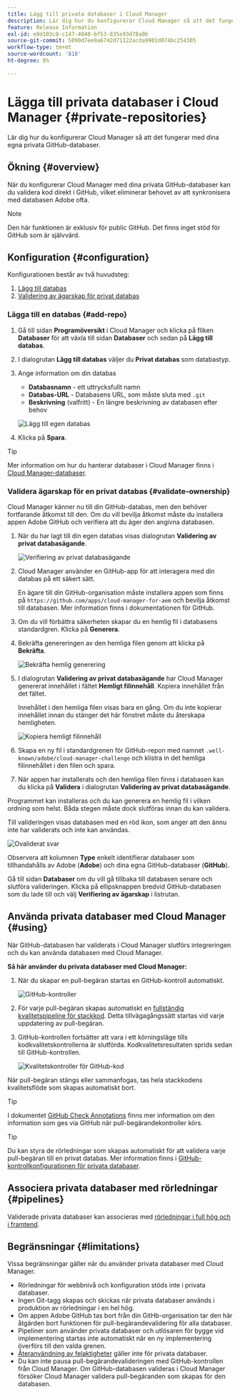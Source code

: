 ```yaml
---
title: Lägg till privata databaser i Cloud Manager
description: Lär dig hur du konfigurerar Cloud Manager så att det fungerar med dina egna privata GitHub-databaser.
feature: Release Information
exl-id: e0d103c9-c147-4040-bf53-835e93d78a0b
source-git-commit: 5090d7ee9a6742d71122acda9901d074bc254305
workflow-type: tm+mt
source-wordcount: '818'
ht-degree: 0%

---
```



# Lägga till privata databaser i Cloud Manager {#private-repositories}

Lär dig hur du konfigurerar Cloud Manager så att det fungerar med dina egna privata GitHub-databaser.

## Ökning {#overview}

När du konfigurerar Cloud Manager med dina privata GitHub-databaser kan du validera kod direkt i GitHub, vilket eliminerar behovet av att synkronisera med databasen Adobe ofta.

>[!NOTE]
>
>Den här funktionen är exklusiv för public GitHub. Det finns inget stöd för GitHub som är självvärd.

## Konfiguration {#configuration}

Konfigurationen består av två huvudsteg:

1. [Lägg till databas](#add-repo)
1. [Validering av ägarskap för privat databas](#validate-ownership)



### Lägga till en databas {#add-repo}

1. Gå till sidan **Programöversikt** i Cloud Manager och klicka på fliken **Databaser** för att växla till sidan **Databaser** och sedan på **Lägg till databas**.

1. I dialogrutan **Lägg till databas** väljer du **Privat databas** som databastyp.

1. Ange information om din databas

   * **Databasnamn** - ett uttrycksfullt namn
   * **Databas-URL** - Databasens URL, som måste sluta med `.git`
   * **Beskrivning** (valfritt) - En längre beskrivning av databasen efter behov

   ![Lägg till egen databas](/help/assets/repositories/add-own-github.png)

1. Klicka på **Spara**.

>[!TIP]
>
>Mer information om hur du hanterar databaser i Cloud Manager finns i [Cloud Manager-databaser](/help/managing-code/managing-repositories.md).



### Validera ägarskap för en privat databas {#validate-ownership}

Cloud Manager känner nu till din GitHub-databas, men den behöver fortfarande åtkomst till den. Om du vill bevilja åtkomst måste du installera appen Adobe GitHub och verifiera att du äger den angivna databasen.

1. När du har lagt till din egen databas visas dialogrutan **Validering av privat databasägande**.

   ![Verifiering av privat databasägande](/help/assets/repositories/private-repo-validate.png)

1. Cloud Manager använder en GitHub-app för att interagera med din databas på ett säkert sätt.

   En ägare till din GitHub-organisation måste installera appen som finns på `https://github.com/apps/cloud-manager-for-aem` och bevilja åtkomst till databasen. Mer information finns i dokumentationen för GitHub.

1. Om du vill förbättra säkerheten skapar du en hemlig fil i databasens standardgren. Klicka på **Generera**.

1. Bekräfta genereringen av den hemliga filen genom att klicka på **Bekräfta**.

   ![Bekräfta hemlig generering](/help/assets/repositories/confirm-generation.png)

1. I dialogrutan **Validering av privat databasägande** har Cloud Manager genererat innehållet i fältet **Hemligt filinnehåll**. Kopiera innehållet från det fältet.

   Innehållet i den hemliga filen visas bara en gång. Om du inte kopierar innehållet innan du stänger det här fönstret måste du återskapa hemligheten.

   ![Kopiera hemligt filinnehåll](/help/assets/repositories/new-secret.png)

1. Skapa en ny fil i standardgrenen för GitHub-repon med namnet `.well-known/adobe/cloud-manager-challenge` och klistra in det hemliga filinnehållet i den filen och spara.

1. När appen har installerats och den hemliga filen finns i databasen kan du klicka på **Validera** i dialogrutan **Validering av privat databasägande**.

Programmet kan installeras och du kan generera en hemlig fil i vilken ordning som helst. Båda stegen måste dock slutföras innan du kan validera.

Till valideringen visas databasen med en röd ikon, som anger att den ännu inte har validerats och inte kan användas.

![Ovaliderat svar](/help/assets/repositories/unvalidated-repo.png)

Observera att kolumnen **Type** enkelt identifierar databaser som tillhandahålls av Adobe (**Adobe**) och dina egna GitHub-databaser (**GitHub**).

Gå till sidan **Databaser** om du vill gå tillbaka till databasen senare och slutföra valideringen. Klicka på ellipsknappen bredvid GitHub-databasen som du lade till och välj **Verifiering av ägarskap** i listrutan.



## Använda privata databaser med Cloud Manager {#using}

När GitHub-databasen har validerats i Cloud Manager slutförs integreringen och du kan använda databasen med Cloud Manager.

**Så här använder du privata databaser med Cloud Manager:**

1. När du skapar en pull-begäran startas en GitHub-kontroll automatiskt.

   ![GitHub-kontroller](/help/assets/repositories/github-checks.png)

1. För varje pull-begäran skapas automatiskt en [fullständig kvalitetspipeline för stackkod](/help/using/managing-pipelines.md). Detta tillvägagångssätt startas vid varje uppdatering av pull-begäran.

1. GitHub-kontrollen fortsätter att vara i ett körningsläge tills kodkvalitetskontrollerna är slutförda. Kodkvalitetsresultaten sprids sedan till GitHub-kontrollen.

   ![Kvalitetskontroller för GitHub-kod](/help/assets/repositories/github-code-quality.png)

När pull-begäran stängs eller sammanfogas, tas hela stackkodens kvalitetsflöde som skapas automatiskt bort.

>[!TIP]
>
>I dokumentet [GitHub Check Annotations](github-annotations.md) finns mer information om den information som ges via GitHub när pull-begärandekontroller körs.

>[!TIP]
>
>Du kan styra de rörledningar som skapas automatiskt för att validera varje pull-begäran till en privat databas. Mer information finns i [GitHub-kontrollkonfigurationen för privata databaser](github-check-config.md).



## Associera privata databaser med rörledningar {#pipelines}

Validerade privata databaser kan associeras med [rörledningar i full hög och i framtend](/help/overview/ci-cd-pipelines.md).



## Begränsningar {#limitations}

Vissa begränsningar gäller när du använder privata databaser med Cloud Manager.

* Rörledningar för webbnivå och konfiguration stöds inte i privata databaser.
* Ingen Git-tagg skapas och skickas när privata databaser används i produktion av rörledningar i en hel hög.
* Om appen Adobe GitHub tas bort från din GitHb-organisation tar den här åtgärden bort funktionen för pull-begärandevalidering för alla databaser.
* Pipeliner som använder privata databaser och utlösaren för bygge vid implementering startas inte automatiskt när en ny implementering överförs till den valda grenen.
* [Återanvändning av felaktigheter](/help/getting-started/project-setup.md#build-artifact-reuse) gäller inte för privata databaser.
* Du kan inte pausa pull-begärandevalideringen med GitHub-kontrollen från Cloud Manager. Om GitHub-databasen valideras i Cloud Manager försöker Cloud Manager validera pull-begäranden som skapas för den databasen.
